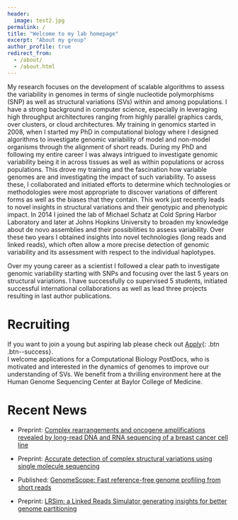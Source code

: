```yaml
---
header:
  image: test2.jpg
permalink: /
title: "Welcome to my lab homepage"
excerpt: "About my group"
author_profile: true
redirect_from: 
  - /about/
  - /about.html
---
```


My research focuses on the development of scalable algorithms to assess the variability in genomes in terms of single nucleotide polymorphisms (SNP) as well as structural variations (SVs) within and among populations. I have a strong background in computer science, especially in leveraging high throughput architectures ranging from highly parallel graphics cards, over clusters, or cloud architectures. My training in genomics started in 2008, when I started my PhD in computational biology where I designed algorithms to investigate genomic variability of model and non-model organisms through the alignment of short reads. During my PhD and following my entire career I was always intrigued to investigate genomic variability being it in across tissues as well as within populations or across populations. This drove my training and the fascination how variable genomes are and investigating the impact of such variability. To assess these, I collaborated and initiated efforts to determine which technologies or methodologies were most appropriate to discover variations of different forms as well as the biases that they contain. This work just recently leads to novel insights in structural variations and their genotypic and phenotypic impact. In 2014 I joined the lab of Michael Schatz at Cold Spring Harbor Laboratory and later at Johns Hopkins University to broaden my knowledge about de novo assemblies and their possibilities to assess variability. Over these two years I obtained insights into novel technologies (long reads and linked reads), which often allow a more precise detection of genomic variability and its assessment with respect to the individual haplotypes.

Over my young career as a scientist I followed a clear path to investigate genomic variability starting with SNPs and focusing over the last 5 years on structural variations. I have successfully co supervised 5 students, initiated successful international collaborations as well as lead three projects resulting in last author publications.

# Recruiting
If you want to join a young but aspiring lab please check out [Apply](apply/){: .btn .btn--success}.   
I welcome applications for a Computational Biology PostDocs, who is motivated and interested in the dynamics of genomes to improve our understanding of SVs. We benefit from a thrilling environment here at the Human Genome Sequencing Center at Baylor College of Medicine.


# Recent News

+ Preprint: [Complex rearrangements and oncogene amplifications revealed by long-read DNA and RNA sequencing of a breast cancer cell line](http://www.biorxiv.org/content/early/2017/08/10/174938)

+ Preprint: [Accurate detection of complex structural variations using single molecule sequencing](http://www.biorxiv.org/content/early/2017/07/28/169557)

+ Published: [GenomeScope: Fast reference-free genome profiling from short reads ](https://academic.oup.com/bioinformatics/article/3089939/GenomeScope-Fast-reference-free-genome-profiling)

+ Preprint: [LRSim: a Linked Reads Simulator generating insights for better genome partitioning](http://biorxiv.org/content/early/2017/01/26/103549)
